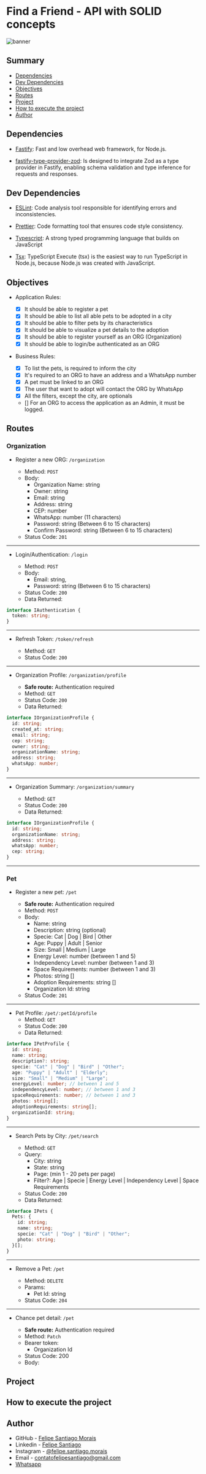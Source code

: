 # Find a Friend - API with SOLID concepts

![banner]()

## Summary

- [Dependencies](#dependencies)
- [Dev Dependencies](#dev-dependencies)
- [Objectives](#objectives)
- [Routes](#routes)
- [Project](#project)
- [How to execute the project](#how-to-execute-the-project)
- [Author](#author)

## Dependencies

- [Fastify](https://fastify.dev/): Fast and low overhead web framework, for Node.js.

- [fastify-type-provider-zod](https://github.com/turkerdev/fastify-type-provider-zod): Is designed to integrate Zod as a type provider in Fastify, enabling schema validation and type inference for requests and responses.

## Dev Dependencies

- [ESLint](https://eslint.org/): Code analysis tool responsible for identifying errors and inconsistencies.

- [Prettier](https://prettier.io/): Code formatting tool that ensures code style consistency.

- [Typescript](https://www.typescriptlang.org/): A strong typed programming language that builds on JavaScript

- [Tsx](https://www.npmjs.com/package/tsx): TypeScript Execute (tsx) is the easiest way to run TypeScript in Node.js, because Node.js was created with JavaScript.

## Objectives

- Application Rules:

  - [x] It should be able to register a pet
  - [x] It should be able to list all able pets to be adopted in a city
  - [x] It should be able to filter pets by its characteristics
  - [x] It should be able to visualize a pet details to the adoption
  - [x] It should be able to register yourself as an ORG (Organization)
  - [x] It should be able to login/be authenticated as an ORG

- Business Rules:
  - [x] To list the pets, is required to inform the city
  - [x] It's required to an ORG to have an address and a WhatsApp number
  - [x] A pet must be linked to an ORG
  - [x] The user that want to adopt will contact the ORG by WhatsApp
  - [x] All the filters, except the city, are optionals
  - [] For an ORG to access the application as an Admin, it must be logged.

## Routes

### Organization

- Register a new ORG: `/organization`

  - Method: `POST`
  - Body:
    - Organization Name: string
    - Owner: string
    - Email: string
    - Address: string
    - CEP: number
    - WhatsApp: number (11 characters)
    - Password: string (Between 6 to 15 characters)
    - Confirm Password: string (Between 6 to 15 characters)
  - Status Code: `201`

---

- Login/Authentication: `/login`

  - Method: `POST`
  - Body:
    - Email: string,
    - Password: string (Between 6 to 15 characters)
  - Status Code: `200`
  - Data Returned:

```typescript
interface IAuthentication {
  token: string;
}
```

---

- Refresh Token: `/token/refresh`

  - Method: `GET`
  - Status Code: `200`

---

- Organization Profile: `/organization/profile`

  - **Safe route:** Authentication required
  - Method: `GET`
  - Status Code: `200`
  - Data Returned:

```typescript
interface IOrganizationProfile {
  id: string;
  created_at: string;
  email: string;
  cep: string;
  owner: string;
  organizationName: string;
  address: string;
  whatsApp: number;
}
```

---

- Organization Summary: `/organization/summary`

  - Method: `GET`
  - Status Code: `200`
  - Data Returned:

```typescript
interface IOrganizationProfile {
  id: string;
  organizationName: string;
  address: string;
  whatsApp: number;
  cep: string;
}
```

---

### Pet

- Register a new pet: `/pet`

  - **Safe route:** Authentication required
  - Method: `POST`
  - Body:
    - Name: string
    - Description: string (optional)
    - Specie: Cat | Dog | Bird | Other
    - Age: Puppy | Adult | Senior
    - Size: Small | Medium | Large
    - Energy Level: number (between 1 and 5)
    - Independency Level: number (between 1 and 3)
    - Space Requirements: number (between 1 and 3)
    - Photos: string []
    - Adoption Requirements: string []
    - Organization Id: string
  - Status Code: `201`

---

- Pet Profile: `/pet/:petId/profile`
  - Method: `GET`
  - Status Code: `200`
  - Data Returned:

```typescript
interface IPetProfile {
  id: string;
  name: string;
  description?: string;
  specie: "Cat" | "Dog" | "Bird" | "Other";
  age: "Puppy" | "Adult" | "Elderly";
  size: "Small" | "Medium" | "Large";
  energyLevel: number; // between 1 and 5
  independencyLevel: number; // between 1 and 3
  spaceRequirements: number; // between 1 and 3
  photos: string[];
  adoptionRequirements: string[];
  organizationId: string;
}
```

---

- Search Pets by City: `/pet/search`

  - Method: `GET`
  - Query:
    - City: string
    - State: string
    - Page: (min 1 - 20 pets per page)
    - Filter?: Age | Specie | Energy Level | Independency Level | Space Requirements
  - Status Code: `200`
  - Data Returned:

```typescript
interface IPets {
  Pets: {
    id: string;
    name: string;
    specie: "Cat" | "Dog" | "Bird" | "Other";
    photo: string;
  }[];
}
```

---

- Remove a Pet: `/pet`

  - Method: `DELETE`
  - Params:
    - Pet Id: string
  - Status Code: `204`

---

- Chance pet detail: `/pet`

  - **Safe route:** Authentication required
  - Method: `Patch`
  - Bearer token:
    - Organization Id
  - Status Code: 200
  - Body:

## Project

## How to execute the project

## Author

- GitHub - [Felipe Santiago Morais](https://github.com/SantiagoMorais)
- Linkedin - [Felipe Santiago](https://www.linkedin.com/in/felipe-santiago-873025288/)
- Instagram - [@felipe.santiago.morais](https://www.instagram.com/felipe.santiago.morais)
- Email - <a href="mailto:contatofelipesantiago@gmail.com" target="blank">contatofelipesantiago@gmail.com</a>
- <a href="https://api.whatsapp.com/send?phone=5531996951033&text=Hi%2C%20Felipe%21%20I%20got%20your%20contact%20from%20your%20github.">Whatsapp</a>
